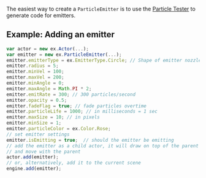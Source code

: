 The easiest way to create a `ParticleEmitter` is to use the 
[Particle Tester](http://excaliburjs.com/particle-tester/) to generate code for emitters.

## Example: Adding an emitter

```js
var actor = new ex.Actor(...);
var emitter = new ex.ParticleEmitter(...);
emitter.emitterType = ex.EmitterType.Circle; // Shape of emitter nozzle 
emitter.radius = 5;
emitter.minVel = 100;
emitter.maxVel = 200;
emitter.minAngle = 0;
emitter.maxAngle = Math.PI * 2;
emitter.emitRate = 300; // 300 particles/second
emitter.opacity = 0.5;
emitter.fadeFlag = true; // fade particles overtime
emitter.particleLife = 1000; // in milliseconds = 1 sec
emitter.maxSize = 10; // in pixels
emitter.minSize = 1;
emitter.particleColor = ex.Color.Rose;
// set emitter settings
emitter.isEmitting = true;  // should the emitter be emitting
// add the emitter as a child actor, it will draw on top of the parent actor
// and move with the parent
actor.add(emitter);
// or, alternatively, add it to the current scene
engine.add(emitter);
```